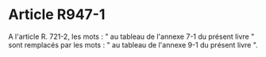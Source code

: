# Article R947-1

A l'article R. 721-2, les mots : " au tableau de l'annexe 7-1 du présent livre " sont remplacés par les mots : " au tableau de l'annexe 9-1 du présent livre ".